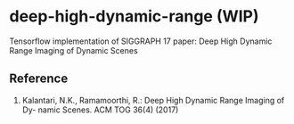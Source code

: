# deep-high-dynamic-range (WIP)
Tensorflow implementation of SIGGRAPH 17 paper: Deep High Dynamic Range Imaging of Dynamic Scenes


## Reference
1. Kalantari, N.K., Ramamoorthi, R.: Deep High Dynamic Range Imaging of Dy- namic Scenes. ACM TOG 36(4) (2017)